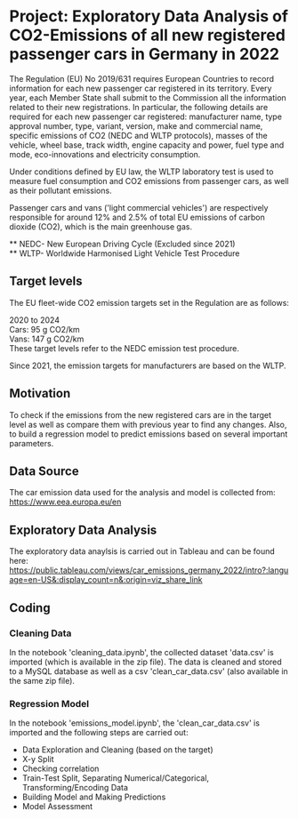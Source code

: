 # Project: Exploratory Data Analysis of CO2-Emissions of all new registered passenger cars in Germany in 2022

The Regulation (EU) No 2019/631 requires European Countries to record information for each new passenger car registered in its territory. Every year, each Member State shall submit to the Commission all the information related to their new registrations. In particular, the following details are required for each new passenger car registered: manufacturer name, type approval number, type, variant, version, make and commercial name, specific emissions of CO2 (NEDC and WLTP protocols), masses of the vehicle, wheel base, track width, engine capacity and power, fuel type and mode, eco-innovations and electricity consumption.

Under conditions defined by EU law, the WLTP laboratory test is used to measure fuel consumption and CO2 emissions from passenger cars, as well as their pollutant emissions.

Passenger cars and vans ('light commercial vehicles') are respectively responsible for around 12% and 2.5% of total EU emissions of carbon dioxide (CO2), which is the main greenhouse gas.

** NEDC- New European Driving Cycle (Excluded since 2021) \
** WLTP- Worldwide Harmonised Light Vehicle Test Procedure

## Target levels
The EU fleet-wide CO2 emission targets set in the Regulation are as follows:

2020 to 2024 \
Cars: 95 g CO2/km \
Vans: 147 g CO2/km \
These target levels refer to the NEDC emission test procedure.

Since 2021, the emission targets for manufacturers are based on the WLTP.

## Motivation

To check if the emissions from the new registered cars are in the target level as well as compare them with previous year to find any changes.
Also, to build a regression model to predict emissions based on several important parameters.

## Data Source 

The car emission data used for the analysis and model is collected from:
https://www.eea.europa.eu/en

## Exploratory Data Analysis

The exploratory data anaylsis is carried out in Tableau and can be found here:
https://public.tableau.com/views/car_emissions_germany_2022/intro?:language=en-US&:display_count=n&:origin=viz_share_link

## Coding

### Cleaning Data
In the notebook 'cleaning_data.ipynb', the collected dataset 'data.csv'  is imported (which is available in the zip file).
The data is cleaned and stored to a MySQL database as well as a csv 'clean_car_data.csv' (also available in the same zip file).

### Regression Model

In the notebook 'emissions_model.ipynb', the 'clean_car_data.csv' is imported and the following steps are carried out:

* Data Exploration and Cleaning (based on the target)
* X-y Split
* Checking correlation
* Train-Test Split, Separating Numerical/Categorical, Transforming/Encoding Data
* Building Model and Making Predictions
* Model Assessment



